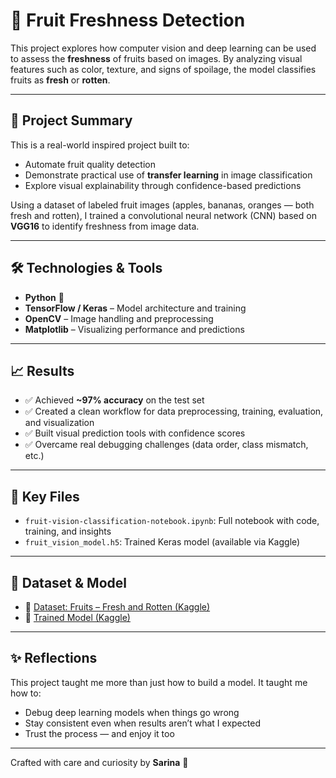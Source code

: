 # 🍎 Fruit Freshness Detection 

This project explores how computer vision and deep learning can be used to assess the **freshness** of fruits based on images. By analyzing visual features such as color, texture, and signs of spoilage, the model classifies fruits as **fresh** or **rotten**.

---

## 🌟 Project Summary

This is a real-world inspired project built to:
- Automate fruit quality detection
- Demonstrate practical use of **transfer learning** in image classification
- Explore visual explainability through confidence-based predictions

Using a dataset of labeled fruit images (apples, bananas, oranges — both fresh and rotten), I trained a convolutional neural network (CNN) based on **VGG16** to identify freshness from image data.

---

## 🛠 Technologies & Tools

- **Python** 🐍
- **TensorFlow / Keras** – Model architecture and training
- **OpenCV** – Image handling and preprocessing
- **Matplotlib** – Visualizing performance and predictions


---

## 📈 Results

- ✅ Achieved **~97% accuracy** on the test set
- ✅ Created a clean workflow for data preprocessing, training, evaluation, and visualization
- ✅ Built visual prediction tools with confidence scores
- ✅ Overcame real debugging challenges (data order, class mismatch, etc.)

---

## 📁 Key Files

- `fruit-vision-classification-notebook.ipynb`: Full notebook with code, training, and insights
- `fruit_vision_model.h5`: Trained Keras model (available via Kaggle)

---

## 📂 Dataset & Model

- 🔗 [Dataset: Fruits – Fresh and Rotten (Kaggle)](https://www.kaggle.com/datasets/sriramr/fruits-fresh-and-rotten-for-classification)
- 🔗 [Trained Model (Kaggle)](https://limewire.com/d/65lnI#Jm7SM8fHNj)

---

## ✨ Reflections

This project taught me more than just how to build a model. It taught me how to:
- Debug deep learning models when things go wrong
- Stay consistent even when results aren’t what I expected
- Trust the process — and enjoy it too

---

Crafted with care and curiosity by **Sarina** 💛

